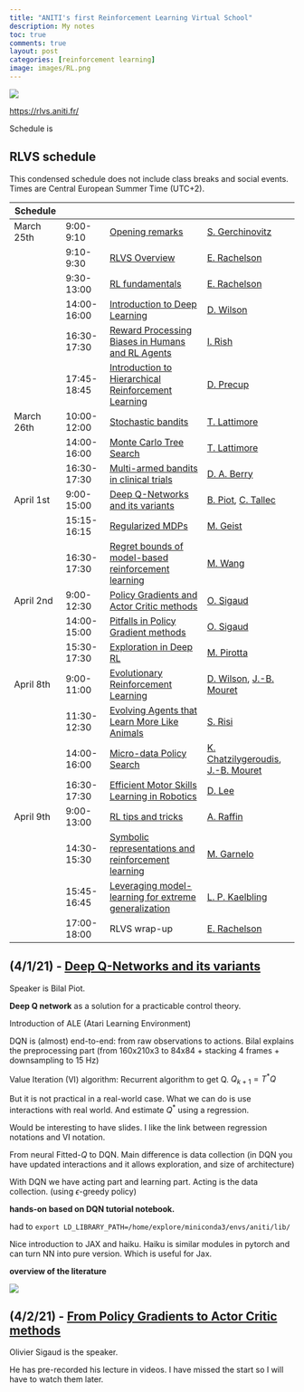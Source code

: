 ```yaml
---
title: "ANITI's first Reinforcement Learning Virtual School"
description: My notes
toc: true
comments: true
layout: post
categories: [reinforcement learning]
image: images/RL.png
---
```




![](https://d1keuthy5s86c8.cloudfront.net/static/ems/upload/img/72947a097165dcd24a6f700e2f28d690.png)

https://rlvs.aniti.fr/

Schedule is 

## RLVS schedule

This condensed schedule does not include class breaks and social events. Times are Central European Summer Time (UTC+2).

| Schedule   |             |                                                              |                                                              |
| ---------- | ----------- | ------------------------------------------------------------ | ------------------------------------------------------------ |
| March 25th | 9:00-9:10   | [Opening remarks](https://rl-vs.github.io/rlvs2021/opening.html) | [S. Gerchinovitz](https://rl-vs.github.io/rlvs2021/sebastien-gerchinovitz.html) |
|            | 9:10-9:30   | [RLVS Overview](https://rl-vs.github.io/rlvs2021/rlvs-overview.html) | [E. Rachelson](https://rl-vs.github.io/rlvs2021/emmanuel-rachelson.html) |
|            | 9:30-13:00  | [RL fundamentals](https://rl-vs.github.io/rlvs2021/rl-fundamentals.html) | [E. Rachelson](https://rl-vs.github.io/rlvs2021/emmanuel-rachelson.html) |
|            | 14:00-16:00 | [Introduction to Deep Learning](https://rl-vs.github.io/rlvs2021/deep-learning.html) | [D. Wilson](https://rl-vs.github.io/rlvs2021/dennis-wilson.html) |
|            | 16:30-17:30 | [Reward Processing Biases in Humans and RL Agents](https://rl-vs.github.io/rlvs2021/human-behavioral-agents.html) | [I. Rish](https://rl-vs.github.io/rlvs2021/irina-rish.html)  |
|            | 17:45-18:45 | [Introduction to Hierarchical Reinforcement Learning](https://rl-vs.github.io/rlvs2021/hierarchical.html) | [D. Precup](https://rl-vs.github.io/rlvs2021/doina-precup.html) |
| March 26th | 10:00-12:00 | [Stochastic bandits](https://rl-vs.github.io/rlvs2021/stochastic-bandits.html) | [T. Lattimore](https://rl-vs.github.io/rlvs2021/tor-lattimore.html) |
|            | 14:00-16:00 | [Monte Carlo Tree Search](https://rl-vs.github.io/rlvs2021/mcts.html) | [T. Lattimore](https://rl-vs.github.io/rlvs2021/tor-lattimore.html) |
|            | 16:30-17:30 | [Multi-armed bandits in clinical trials](https://rl-vs.github.io/rlvs2021/clinical.html) | [D. A. Berry](https://rl-vs.github.io/rlvs2021/donald-berry.html) |
| April 1st  | 9:00-15:00  | [Deep Q-Networks and its variants](https://rl-vs.github.io/rlvs2021/dqn.html) | [B. Piot](https://rl-vs.github.io/rlvs2021/bilal-piot.html), [C. Tallec](https://rl-vs.github.io/rlvs2021/corentin-tallec.html) |
|            | 15:15-16:15 | [Regularized MDPs](https://rl-vs.github.io/rlvs2021/regularized-mdps.html) | [M. Geist](https://rl-vs.github.io/rlvs2021/matthieu-geist.html) |
|            | 16:30-17:30 | [Regret bounds of model-based reinforcement learning](https://rl-vs.github.io/rlvs2021/regret-bound.html) | [M. Wang](https://rl-vs.github.io/rlvs2021/mengdi-wang.html) |
| April 2nd  | 9:00-12:30  | [Policy Gradients and Actor Critic methods](https://rl-vs.github.io/rlvs2021/pg.html) | [O. Sigaud](https://rl-vs.github.io/rlvs2021/olivier-sigaud.html) |
|            | 14:00-15:00 | [Pitfalls in Policy Gradient methods](https://rl-vs.github.io/rlvs2021/pg-pitfalls.html) | [O. Sigaud](https://rl-vs.github.io/rlvs2021/olivier-sigaud.html) |
|            | 15:30-17:30 | [Exploration in Deep RL](https://rl-vs.github.io/rlvs2021/exploration.html) | [M. Pirotta](https://rl-vs.github.io/rlvs2021/matteo-pirotta.html) |
| April 8th  | 9:00-11:00  | [Evolutionary Reinforcement Learning](https://rl-vs.github.io/rlvs2021/evo-rl.html) | [D. Wilson](https://rl-vs.github.io/rlvs2021/dennis-wilson.html), [J.-B. Mouret](https://rl-vs.github.io/rlvs2021/jean-baptiste-mouret.html) |
|            | 11:30-12:30 | [Evolving Agents that Learn More Like Animals](https://rl-vs.github.io/rlvs2021/evolving-agents.html) | [S. Risi](https://rl-vs.github.io/rlvs2021/sebastian-risi.html) |
|            | 14:00-16:00 | [Micro-data Policy Search](https://rl-vs.github.io/rlvs2021/micro-data.html) | [K. Chatzilygeroudis](https://rl-vs.github.io/rlvs2021/konstantinos-chatzilygeroudis.html), [J.-B. Mouret](https://rl-vs.github.io/rlvs2021/jean-baptiste-mouret.html) |
|            | 16:30-17:30 | [Efficient Motor Skills Learning in Robotics](https://rl-vs.github.io/rlvs2021/efficient-motor.html) | [D. Lee](https://rl-vs.github.io/rlvs2021/dongheui-lee.html) |
| April 9th  | 9:00-13:00  | [RL tips and tricks](https://rl-vs.github.io/rlvs2021/tips-and-tricks.html) | [A. Raffin](https://rl-vs.github.io/rlvs2021/antonin-raffin.html) |
|            | 14:30-15:30 | [Symbolic representations and reinforcement learning](https://rl-vs.github.io/rlvs2021/symbolic.html) | [M. Garnelo](https://rl-vs.github.io/rlvs2021/marta-garnelo.html) |
|            | 15:45-16:45 | [Leveraging model-learning for extreme generalization](https://rl-vs.github.io/rlvs2021/model-learning.html) | [L. P. Kaelbling](https://rl-vs.github.io/rlvs2021/leslie-kaelbling.html) |
|            | 17:00-18:00 | RLVS wrap-up                                                 | [E. Rachelson](https://rl-vs.github.io/rlvs2021/emmanuel-rachelson.html) |

## (4/1/21) - [Deep Q-Networks and its variants](https://whova.com/embedded/session/rlstc_202011/1416824/?view=)



Speaker is Bilal Piot.

**Deep Q network** as a solution for a practicable control theory.

Introduction of ALE (Atari Learning Environment)

DQN is (almost) end-to-end: from raw observations to actions. Bilal explains the preprocessing part (from 160x210x3 to 84x84 + stacking 4 frames + downsampling to 15 Hz)

Value Iteration (VI) algorithm: Recurrent algorithm to get Q. $Q_{k+1}=T^*Q$

But it is not practical in a real-world case. What we can do is use interactions with real world. And estimate $Q^*$ using a regression.

Would be interesting to have slides. I like the link between regression notations and VI notation.

From neural Fitted-$Q$ to DQN. Main difference is data collection (in DQN you have updated interactions and it allows exploration, and size of architecture)

With DQN we have acting part and learning part. Acting is the data collection. (using $\epsilon$-greedy policy)



**hands-on based on DQN tutorial notebook.**

had to  `export LD_LIBRARY_PATH=/home/explore/miniconda3/envs/aniti/lib/`

Nice introduction to JAX and haiku. Haiku is similar modules in pytorch and can turn NN into pure version. Which is useful for Jax.



**overview of the literature**

![](https://kstatic.googleusercontent.com/files/f6b5f285173d4449285a8e812b8385f45c03f7104e1c41370a73e0c8558ff82d6a69e60962dd91c4972c444fd73bc4f98a06b5487eff5a037a37bc42f97cef3b)



## (4/2/21) - [From Policy Gradients to Actor Critic methods](https://whova.com/embedded/session/rlstc_202011/1416833/?view=)

Olivier Sigaud is the speaker.

He has pre-recorded his lecture in videos. I have missed the start so I will have to watch them later. 